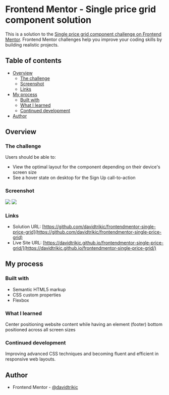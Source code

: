 # Frontend Mentor - Single price grid component solution

This is a solution to the [Single price grid component challenge on Frontend Mentor](https://www.frontendmentor.io/challenges/single-price-grid-component-5ce41129d0ff452fec5abbbc). Frontend Mentor challenges help you improve your coding skills by building realistic projects. 

## Table of contents

- [Overview](#overview)
  - [The challenge](#the-challenge)
  - [Screenshot](#screenshot)
  - [Links](#links)
- [My process](#my-process)
  - [Built with](#built-with)
  - [What I learned](#what-i-learned)
  - [Continued development](#continued-development)
- [Author](#author)

## Overview

### The challenge

Users should be able to:

- View the optimal layout for the component depending on their device's screen size
- See a hover state on desktop for the Sign Up call-to-action

### Screenshot

![](.screenshots/screenshot_1.png)
![](.screenshots/screenshot_2.png)

### Links

- Solution URL: [https://github.com/davidtrikic/frontendmentor-single-price-grid](https://github.com/davidtrikic/frontendmentor-single-price-grid)
- Live Site URL: [https://davidtrikic.github.io/frontendmentor-single-price-grid/](https://davidtrikic.github.io/frontendmentor-single-price-grid/)

## My process

### Built with

- Semantic HTML5 markup
- CSS custom properties
- Flexbox

### What I learned

Center positioning website content while having an element (footer) bottom positioned across all screen sizes

### Continued development

Improving advanced CSS techniques and becoming fluent and efficient in responsive web layouts.


## Author

- Frontend Mentor - [@davidtrikic](https://www.frontendmentor.io/profile/davidtrikic)


